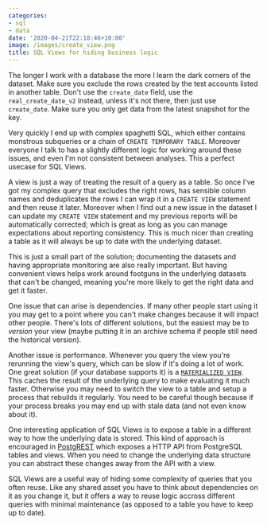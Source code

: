 ```yaml
---
categories:
- sql
- data
date: '2020-04-21T22:18:46+10:00'
image: /images/create_view.png
title: SQL Views for hiding business logic
---
```


The longer I work with a database the more I learn the dark corners of the dataset.
Make sure you exclude the rows created by the test accounts listed in another table.
Don't use the `create_date` field, use the `real_create_date_v2` instead, unless it's not there, then just use `create_date`.
Make sure you only get data from the latest snapshot for the key.

Very quickly I end up with complex spaghetti SQL, which either contains monstrous subqueries or a chain of `CREATE TEMPORARY TABLE`.
Moreover everyone I talk to has a slightly different logic for working around these issues, and even I'm not consistent between analyses.
This a perfect usecase for SQL Views.

A view is just a way of treating the result of a query as a table.
So once I've got my complex query that excludes the right rows, has sensible column names and deduplicates the rows I can wrap it in a `CREATE VIEW` statement and then reuse it later.
Moreover when I find out a new issue in the dataset I can update my `CREATE VIEW` statement and my previous reports will be automatically corrected; which is great as long as you can manage expectations about reporting consistency.
This is much nicer than creating a table as it will always be up to date with the underlying dataset.

This is just a small part of the solution; documenting the datasets and having appropriate monitoring are also really important.
But having convenient views helps work around footguns in the underlying datasets that can't be changed, meaning you're more likely to get the right data and get it faster.

One issue that can arise is dependencies.
If many other people start using it you may get to a point where you can't make changes because it will impact other people.
There's lots of different solutions, but the easiest may be to *version* your view (maybe putting it in an archive schema if people still need the historical version).

Another issue is performance.
Whenever you query the view you're rerunning the view's query, which can be slow if it's doing a lot of work.
One great solution (if your database supports it) is a [`MATERIALIZED VIEW`](https://en.wikipedia.org/wiki/Materialized_view).
This caches the result of the underlying query to make evaluating it much faster.
Otherwise you may need to switch the view to a table and setup a process that rebuilds it regularly.
You need to be careful though because if your process breaks you may end up with stale data (and not even know about it).

One interesting application of SQL Views is to expose a table in a different way to how the underlying data is stored.
This kind of approach is encouraged in [PostgREST](http://postgrest.org) which exposes a HTTP API from PostgreSQL tables and views.
When you need to change the underlying data structure you can abstract these changes away from the API with a view.

SQL Views are a useful way of hiding some complexity of queries that you often reuse.
Like any shared asset you have to think about dependencies on it as you change it, but it offers a way to reuse logic accross different queries with minimal maintenance (as opposed to a table you have to keep up to date).